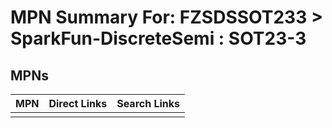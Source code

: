 



# MPN Summary For: FZSDSSOT233 > SparkFun-DiscreteSemi : SOT23-3

## MPNs
  

|MPN|Direct Links|Search Links|
| :--- | :--- | :--- |
||||

